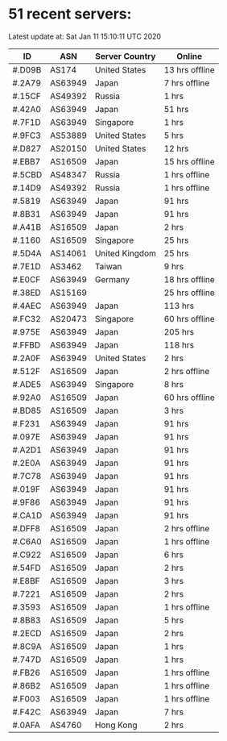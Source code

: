 # 51 recent servers:

Latest update at: Sat Jan 11 15:10:11 UTC 2020

| ID | ASN | Server Country | Online |
| -- | --- | -------------- | ------ |
| #.D09B | AS174 | United States | 13 hrs offline |
| #.2A79 | AS63949 | Japan | 7 hrs offline |
| #.15CF | AS49392 | Russia | 1 hrs |
| #.42A0 | AS63949 | Japan | 51 hrs |
| #.7F1D | AS63949 | Singapore | 1 hrs |
| #.9FC3 | AS53889 | United States | 5 hrs |
| #.D827 | AS20150 | United States | 12 hrs |
| #.EBB7 | AS16509 | Japan | 15 hrs offline |
| #.5CBD | AS48347 | Russia | 1 hrs offline |
| #.14D9 | AS49392 | Russia | 1 hrs offline |
| #.5819 | AS63949 | Japan | 91 hrs |
| #.8B31 | AS63949 | Japan | 91 hrs |
| #.A41B | AS16509 | Japan | 2 hrs |
| #.1160 | AS16509 | Singapore | 25 hrs |
| #.5D4A | AS14061 | United Kingdom | 25 hrs |
| #.7E1D | AS3462 | Taiwan | 9 hrs |
| #.E0CF | AS63949 | Germany | 18 hrs offline |
| #.38ED | AS15169 |  | 25 hrs offline |
| #.4AEC | AS63949 | Japan | 113 hrs |
| #.FC32 | AS20473 | Singapore | 60 hrs offline |
| #.975E | AS63949 | Japan | 205 hrs |
| #.FFBD | AS63949 | Japan | 118 hrs |
| #.2A0F | AS63949 | United States | 2 hrs |
| #.512F | AS16509 | Japan | 2 hrs offline |
| #.ADE5 | AS63949 | Singapore | 8 hrs |
| #.92A0 | AS16509 | Japan | 60 hrs offline |
| #.BD85 | AS16509 | Japan | 3 hrs |
| #.F231 | AS63949 | Japan | 91 hrs |
| #.097E | AS63949 | Japan | 91 hrs |
| #.A2D1 | AS63949 | Japan | 91 hrs |
| #.2E0A | AS63949 | Japan | 91 hrs |
| #.7C78 | AS63949 | Japan | 91 hrs |
| #.019F | AS63949 | Japan | 91 hrs |
| #.9F86 | AS63949 | Japan | 91 hrs |
| #.CA1D | AS63949 | Japan | 91 hrs |
| #.DFF8 | AS16509 | Japan | 2 hrs offline |
| #.C6A0 | AS16509 | Japan | 1 hrs offline |
| #.C922 | AS16509 | Japan | 6 hrs |
| #.54FD | AS16509 | Japan | 2 hrs |
| #.E8BF | AS16509 | Japan | 3 hrs |
| #.7221 | AS16509 | Japan | 2 hrs |
| #.3593 | AS16509 | Japan | 1 hrs offline |
| #.8B83 | AS16509 | Japan | 5 hrs |
| #.2ECD | AS16509 | Japan | 2 hrs |
| #.8C9A | AS16509 | Japan | 1 hrs |
| #.747D | AS16509 | Japan | 1 hrs |
| #.FB26 | AS16509 | Japan | 1 hrs offline |
| #.86B2 | AS16509 | Japan | 1 hrs offline |
| #.F003 | AS16509 | Japan | 1 hrs offline |
| #.F42C | AS63949 | Japan | 7 hrs |
| #.0AFA | AS4760 | Hong Kong | 2 hrs |

